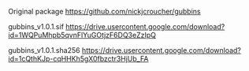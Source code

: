 Original package https://github.com/nickjcroucher/gubbins

gubbins_v1.0.1.sif  https://drive.usercontent.google.com/download?id=1WQPuMhpb5qvnFlYuGOtjzF6DQ3eZzIpQ

gubbins_v1.0.1.sha256  https://drive.usercontent.google.com/download?id=1cQthKJp-cqHHKh5gX0fbzctr3HjUb_FA

